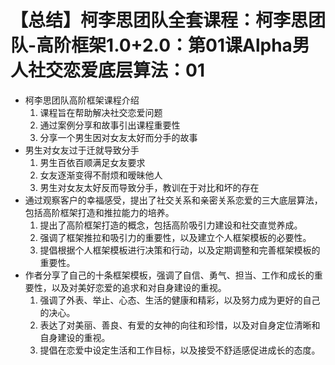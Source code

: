 # 【总结】柯李思团队全套课程：柯李思团队-高阶框架1.0+2.0：第01课Alpha男人社交恋爱底层算法：01

-   柯李思团队高阶框架课程介绍
    1.  课程旨在帮助解决社交恋爱问题
    2.  通过案例分享和故事引出课程重要性
    3.  分享一个男生因对女友太好而分手的故事
-   男生对女友过于迁就导致分手
    1.  男生百依百顺满足女友要求
    2.  女友逐渐变得不耐烦和暧昧他人
    3.  男生对女友太好反而导致分手，教训在于对比和坏的存在
-   通过观察客户的幸福感受，提出了社交关系和亲密关系恋爱的三大底层算法，包括高阶框架打造和推拉能力的培养。
    1.  提出了高阶框架打造的概念，包括高阶吸引力建设和社交直觉养成。
    2.  强调了框架推拉和吸引力的重要性，以及建立个人框架模板的必要性。
    3.  提倡根据个人框架模板进行决策和行动，以及定期调整和完善框架模板的重要性。
-   作者分享了自己的十条框架模板，强调了自信、勇气、担当、工作和成长的重要性，以及对美好恋爱的追求和对自身建设的重视。
    1.  强调了外表、举止、心态、生活的健康和精彩，以及努力成为更好的自己的决心。
    2.  表达了对美丽、善良、有爱的女神的向往和珍惜，以及对自身定位清晰和自身建设的重视。
    3.  提倡在恋爱中设定生活和工作目标，以及接受不舒适感促进成长的态度。